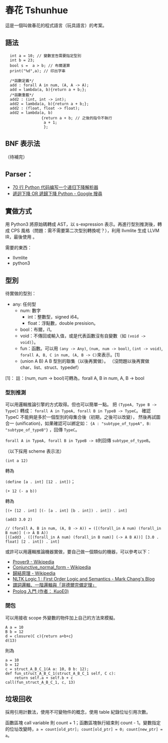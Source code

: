 春花 Tshunhue
=============
這是一個叫做春花的程式語言（玩具語言）的考案。

語法
-----------
      int a = 10; // 變數宣告需要指定型別
      int b = 23;
      bool s =  a > b; // 布爾運算
      print("%d",a); // 印出字串

      /*函數定義*/
      add : forall A in num, (A, A -> A);
      add = lambda(a, b){return a + b;};
      /*函數重載*/
      add2 : (int, int -> int);
      add2 = lambda(a, b){return a + b;};
      add2 : (float, float -> float);
      add2 = lambda(a, b)
                    {return a + b; // 之後的指令不執行
                     a + 1; 
                     };

## BNF 表示法
（待補完）

## Parser：
* [70 行 Python 代码编写一个递归下降解析器](https://www.oschina.net/translate/how-to-write-a-calculator-in-70-python-lines-by-writing-a-recursive-descent-parser?print)
* [遞迴下降 OR 遞歸下降 Python - Google 搜尋](https://www.google.com/search?client=firefox-b-ab&ei=V9jMW4L7HceB8gXj6JGoDQ&q=%E9%81%9E%E8%BF%B4%E4%B8%8B%E9%99%8D+OR+%E9%81%9E%E6%AD%B8%E4%B8%8B%E9%99%8D+Python&oq=%E9%81%9E%E8%BF%B4%E4%B8%8B%E9%99%8D+OR+%E9%81%9E%E6%AD%B8%E4%B8%8B%E9%99%8D+Python&gs_l=psy-ab.3...3677.3677.0.3855.1.1.0.0.0.0.47.47.1.1.0....0...1c.1.64.psy-ab..0.0.0....0.SD09rz1x3RA)

實做方式
------------
用 Python3 將原始碼轉成 AST，以 s-expression 表示。再進行型別推測後，轉成 CPS 風格（問題：需不需要第二次型別轉換呢？），利用 llvmlite 生成 LLVM IR，最後使用 。

需要的東西：

* llvmlite
* python3


型別
---------
待實做的型別：

* any: 任何型
    * num: 數字
        * int：整數型，signed i64。
        * float：浮點數，double presision。
   * bool：布爾，i1。
   * void：不傳回或輸入值，或是代表函數沒有自變數（如 `(void -> void)`）。
   * fun：函數。可以用 `(any -> Any)`, `(num, num -> bool)`, `(int -> void)`, `forall A, B, C in num, (A, B -> C)`來表示。[1]
   * (union A B) A B 型別的聯集（以後再實做）。
（沒問題以後再實做 char、list、struct、typedef）

[1]： 註：(num, num -> bool)可轉為，forall A, B in num, A, B -> bool


### 型別推測
可以用邏輯推論引擎的方式取得。但也可以簡單一點。
把 `(TypeA, Type B -> TypeC)` 轉成：
`forall A in TypeA, forall B in TypeB -> TypeC`。
確認 TypeC 不能夠是多於一個型別的母集合後（初期，之後可以改變），
然後再試圖合一 (unification)，如果確認可以綁定如：
`{A : "subtype_of_typeA", B: "subtype_of_typeB"}`
，回傳 `TypeC`。

`forall A in TypeA, forall B in TypeB -> B`則回傳 `subtype_of_typeB`。

（以下採用 scheme 表示法）

`(int a 12)`

轉為

`(define [a . int] [12 . int])`；

`(+ 12 (- a b))`

轉為

`[(+ [12 . int] [(- [a . int] [b . int]) . int]) . int]`

`(add3 3.0 2)`

    // (forall A, B in num, (A, B -> A)) = ([(forall_in A num) (forall_in B num)] (-> A B A))
    [([add3 . ([(forall_in A num) (forall_in B num)] (-> A B A))] [3.0 . float] [2 . int]) . int]

或許可以用邏輯推論機器實做，要自己做一個類似的機器，可以參考以下：

* [Prover9 - Wikipedia](https://en.wikipedia.org/wiki/Prover9)
* [Conjunctive_normal_form - Wikipedia](https://en.wikipedia.org/wiki/Conjunctive_normal_form#Conversion_into_CNF)
* [歸結原理 - Wikipedia](https://zh.wikipedia.org/wiki/%E5%BD%92%E7%BB%93%E5%8E%9F%E7%90%86)
* [NLTK Logic 1 : First Order Logic and Semantics - Mark Chang's Blog](https://ckmarkoh.github.io/blog/2014/03/13/python-nltk-logic-1/)
* [謂詞邏輯、一階邏輯與「哥德爾完備定理」](http://programmermagazine.github.io/201403/htm/focus3.html)
* [Prolog 入門 (作者： KuoE0)](https://programmermagazine.github.io/201308/htm/article3.html#prolog-%E5%85%A5%E9%96%80-%E4%BD%9C%E8%80%85-kuoe0)

### 閉包
可以用接收 scope 外變數的物件加上自己的方法來模擬。

    A a = 10
    B b = 12
    d = closure(C c){return a+b+c}
    d(13)
則為

    a = 10
    b = 12
    c = struct_A_B_C_1(A a: 10, B b: 12);
    def fun_struct_A_B_C_1(struct_A_B_C_1 self, C c):
        return self.a + self.b + c
    call(fun_struct_A_B_C_1, c, 13)

垃圾回收
------------------
採用引用計數法，使用不可變物件的概念，使用 table 紀錄位址引用次數。

函數區塊 call variable 則 count + 1；函數區塊執行結束則 count - 1。變數指定的位址改變時，`a = count[old_ptr]; count[old_ptr] = 0; count[new_ptr] = a`。